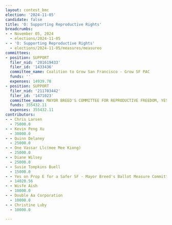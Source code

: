 ```yaml
---
layout: contest_bmc
election: '2024-11-05'
candidate: false
title: 'O: Supporting Reproductive Rights'
breadcrumbs:
- - November 05, 2024
  - elections/2024-11-05
- - 'O: Supporting Reproductive Rights'
  - elections/2024-11-05/measures/measureo
committees:
- position: SUPPORT
  filer_nid: '201619433'
  filer_id: '1433436'
  committee_name: Coalition to Grow San Francisco - Grow SF PAC
  funds: ''
  expenses: 14939.78
- position: SUPPORT
  filer_nid: '211703442'
  filer_id: '1471023'
  committee_name: MAYOR BREED'S COMMITTEE FOR REPRODUCTIVE FREEDOM, YES ON O
  funds: 355432.11
  expenses: 355432.11
contributors:
- - Chris Larsen
  - 75000.0
- - Kevin Peng Xu
  - 30000.0
- - Quinn Delaney
  - 25000.0
- - One Vassar Llc(mee Mee Kiong)
  - 25000.0
- - Diane Wilsey
  - 25000.0
- - Susie Tompkins Buell
  - 15000.0
- - Yes on Prop E for a Safer SF - Mayor Breed's Ballot Measure Committee
  - 14020.56
- - Wisfe Aish
  - 10000.0
- - Double Aa Corporation
  - 10000.0
- - Christine Luby
  - 10000.0

---
```


